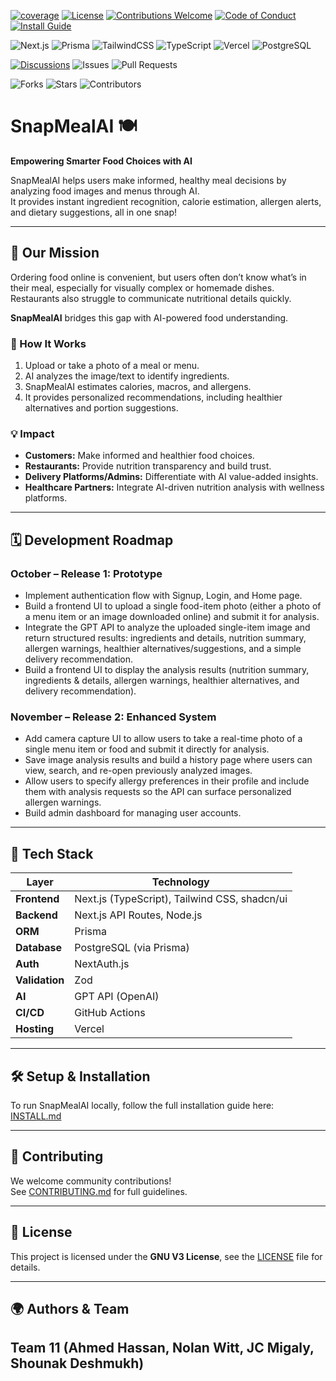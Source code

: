 <!-- ![Build](https://img.shields.io/github/actions/workflow/status/AhmedOHassan/2025Fall-Team11-Project2/ci.yml?branch=main) -->
<!-- Project Info -->
[![coverage](https://codecov.io/gh/AhmedOHassan/2025Fall-Team11-Project2/branch/main/graph/badge.svg)](https://codecov.io/gh/AhmedOHassan/2025Fall-Team11-Project2)
[![License](https://img.shields.io/github/license/AhmedOHassan/2025Fall-Team11-Project2)](LICENSE)
[![Contributions Welcome](https://img.shields.io/badge/Contributions-Welcome-brightgreen.svg)](CONTRIBUTING.md)
[![Code of Conduct](https://img.shields.io/badge/Code%20of%20Conduct-Active-blue.svg)](CODE_OF_CONDUCT.md)
[![Install Guide](https://img.shields.io/badge/Install-Guide-important.svg)](INSTALL.md)

<!-- Tech Stack -->
![Next.js](https://img.shields.io/badge/Next.js-000000?logo=nextdotjs&logoColor=white)
![Prisma](https://img.shields.io/badge/Prisma-2D3748?logo=prisma&logoColor=white)
![TailwindCSS](https://img.shields.io/badge/TailwindCSS-38B2AC?logo=tailwindcss&logoColor=white)
![TypeScript](https://img.shields.io/badge/TypeScript-007ACC?logo=typescript&logoColor=white)
![Vercel](https://img.shields.io/badge/Vercel-000000?logo=vercel&logoColor=white)
![PostgreSQL](https://img.shields.io/badge/PostgreSQL-316192?logo=postgresql&logoColor=white)

<!-- Community -->
[![Discussions](https://img.shields.io/badge/Chat-Discussions-orange.svg)](../../discussions)
![Issues](https://img.shields.io/github/issues/AhmedOHassan/2025Fall-Team11-Project2)
![Pull Requests](https://img.shields.io/github/issues-pr/AhmedOHassan/2025Fall-Team11-Project2)

<!-- Project Stats -->
![Forks](https://img.shields.io/github/forks/AhmedOHassan/2025Fall-Team11-Project2)
![Stars](https://img.shields.io/github/stars/AhmedOHassan/2025Fall-Team11-Project2)
![Contributors](https://img.shields.io/github/contributors/AhmedOHassan/2025Fall-Team11-Project2)

# SnapMealAI 🍽️

**Empowering Smarter Food Choices with AI**

SnapMealAI helps users make informed, healthy meal decisions by analyzing food images and menus through AI.  
It provides instant ingredient recognition, calorie estimation, allergen alerts, and dietary suggestions, all in one snap!

---

## 🚀 Our Mission

Ordering food online is convenient, but users often don’t know what’s in their meal, especially for visually complex or homemade dishes. Restaurants also struggle to communicate nutritional details quickly.

**SnapMealAI** bridges this gap with AI-powered food understanding.

### 🧠 How It Works
1. Upload or take a photo of a meal or menu.  
2. AI analyzes the image/text to identify ingredients.  
3. SnapMealAI estimates calories, macros, and allergens.  
4. It provides personalized recommendations, including healthier alternatives and portion suggestions.

### 💡 Impact
- **Customers:** Make informed and healthier food choices.  
- **Restaurants:** Provide nutrition transparency and build trust.  
- **Delivery Platforms/Admins:** Differentiate with AI value-added insights.  
- **Healthcare Partners:** Integrate AI-driven nutrition analysis with wellness platforms.

---

## 🗓️ Development Roadmap

### **October – Release 1: Prototype**
- Implement authentication flow with Signup, Login, and Home page.
- Build a frontend UI to upload a single food-item photo (either a photo of a menu item or an image downloaded online) and submit it for analysis.
- Integrate the GPT API to analyze the uploaded single-item image and return structured results: ingredients and details, nutrition summary, allergen warnings, healthier alternatives/suggestions, and a simple delivery recommendation.
- Build a frontend UI to display the analysis results (nutrition summary, ingredients & details, allergen warnings, healthier alternatives, and delivery recommendation).

### **November – Release 2: Enhanced System**
- Add camera capture UI to allow users to take a real-time photo of a single menu item or food and submit it directly for analysis.
- Save image analysis results and build a history page where users can view, search, and re-open previously analyzed images.
- Allow users to specify allergy preferences in their profile and include them with analysis requests so the API can surface personalized allergen warnings.
- Build admin dashboard for managing user accounts.

---

## 🧩 Tech Stack

| Layer | Technology |
|-------|-------------|
| **Frontend** | Next.js (TypeScript), Tailwind CSS, shadcn/ui |
| **Backend** | Next.js API Routes, Node.js |
| **ORM** | Prisma |
| **Database** | PostgreSQL (via Prisma) |
| **Auth** | NextAuth.js |
| **Validation** | Zod |
| **AI** | GPT API (OpenAI) |
| **CI/CD** | GitHub Actions |
| **Hosting** | Vercel |

---

## 🛠️ Setup & Installation

To run SnapMealAI locally, follow the full installation guide here: [INSTALL.md](INSTALL.md)

---

## 👥 Contributing

We welcome community contributions!  
See [CONTRIBUTING.md](CONTRIBUTING.md) for full guidelines.

---

## 📄 License

This project is licensed under the **GNU V3 License**, see the [LICENSE](LICENSE) file for details.

---

## 🌍 Authors & Team
**Team 11 (Ahmed Hassan, Nolan Witt, JC Migaly, Shounak Deshmukh)**
---
